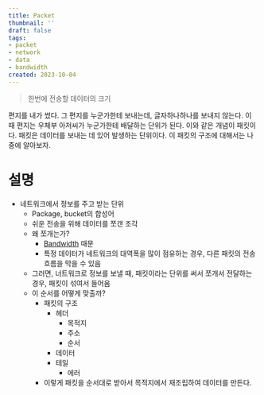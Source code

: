 ```yaml
---
title: Packet
thumbnail: ''
draft: false
tags:
- packet
- network
- data
- bandwidth
created: 2023-10-04
---
```



 > 
 > 한번에 전송할 데이터의 크기

편지를 내가 썼다. 그 편지를 누군가한테 보내는데, 글자하나하나를 보내지 않는다. 이 때 편지는 우체부 아저씨가 누군가한테 배달하는 단위가 된다. 이와 같은 개념이 패킷이다. 패킷은 데이터를 보내는 데 있어 발생하는 단위이다. 이 패킷의 구조에 대해서는 나중에 알아보자.

# 설명

* 네트워크에서 정보를 주고 받는 단위
  * Package, bucket의 합성어
  * 쉬운 전송을 위해 데이터를 쪼갠 조각
  * 왜 쪼개는가?
    * [Bandwidth](Bandwidth.md) 때문
    * 특정 데이터가 네트워크의 대역폭을 많이 점유하는 경우, 다른 패킷의 전송 흐름을 막을 수 있음
  * 그러면, 너트워크로 정보를 보낼 때, 패킷이라는 단위를 써서 쪼개서 전달하는 경우, 패킷이 섞여서 들어옴
  * 이 순서를 어떻게 맞출까?
    * 패킷의 구조
      * 헤더
        * 목적지
        * 주소
        * 순서
      * 데이터
      * 테일
        * 에러
    * 이렇게 패킷을 순서대로 받아서 목적지에서 재조립하여 데이터를 만든다.
